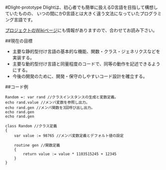 #Dlight-prototype
Dlightは、初心者でも簡単に扱えるD言語を目指して構想していたものの、
いつの間にかD言語とは大きく違う文法になっていたプログラミング言語です。

[プロジェクトのWikiページ](https://github.com/B-head/Dlight-prototype/wiki)にも情報がありますので、合わせてお読み下さい。

##現在の目標
- 主要な静的型付け言語の基本的な機能、関数・クラス・ジェネリクスなどを実装する。
- 主要な動的型付け言語と同量程度のコードで、同等の動作を記述できるようにする。
- 今後の開発のために、開発・保守のしやすいコード設計を確立する。

##コード例
```
Random =: var rand //クラスインスタンスの生成と変数定義。
echo rand.value //メンバ変数を参照し出力。
echo rand.gen //メンバ関数を3回呼び出し出力。
echo rand.gen
echo rand.gen

class Random //クラス定義
{
	var value := 98765 //メンバ変数定義とデフォルト値の設定

	routine gen //関数定義
	{
		return value := value * 1103515245 + 12345
	}
}
```
